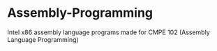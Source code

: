 # Assembly-Programming
Intel x86 assembly language programs made for CMPE 102 (Assembly Language Programming)
